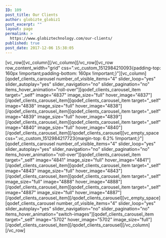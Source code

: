 ```yaml
---
ID: 109
post_title: Our Clients
author: globizte_globiz1
post_excerpt: ""
layout: page
permalink: >
  https://www.globiztechnology.com/our-clients/
published: true
post_date: 2017-12-06 15:38:05
---
```

[vc_row][vc_column][/vc_column][/vc_row][vc_row row_content_width="grid" css=".vc_custom_1512984210093{padding-top: 160px !important;padding-bottom: 160px !important;}"][vc_column][qodef_clients_carousel number_of_visible_items="4" slider_loop="yes" slider_autoplay="yes" slider_navigation="no" slider_pagination="no" items_hover_animation="roll-over"][qodef_clients_carousel_item target="_self" image="4837" image_size="full" hover_image="4837"][/qodef_clients_carousel_item][qodef_clients_carousel_item target="_self" image="4838" image_size="full" hover_image="4838"][/qodef_clients_carousel_item][qodef_clients_carousel_item target="_self" image="4839" image_size="full" hover_image="4839"][/qodef_clients_carousel_item][qodef_clients_carousel_item target="_self" image="4840" image_size="full" hover_image="4840"][/qodef_clients_carousel_item][/qodef_clients_carousel][vc_empty_space css=".vc_custom_1512984217723{margin-top: 6.2% !important;}"][qodef_clients_carousel number_of_visible_items="4" slider_loop="yes" slider_autoplay="yes" slider_navigation="no" slider_pagination="no" items_hover_animation="roll-over"][qodef_clients_carousel_item target="_self" image="4841" image_size="full" hover_image="4841"][/qodef_clients_carousel_item][qodef_clients_carousel_item target="_self" image="4843" image_size="full" hover_image="4843"][/qodef_clients_carousel_item][qodef_clients_carousel_item target="_self" image_size="full" image="4888" hover_image="4888"][/qodef_clients_carousel_item][qodef_clients_carousel_item target="_self" image="4887" image_size="full" hover_image="4887"][/qodef_clients_carousel_item][/qodef_clients_carousel][vc_empty_space][qodef_clients_carousel number_of_visible_items="4" slider_loop="yes" slider_autoplay="yes" slider_navigation="no" slider_pagination="no" items_hover_animation="switch-images"][qodef_clients_carousel_item target="_self" image="5702" hover_image="5702" image_size="full"][/qodef_clients_carousel_item][/qodef_clients_carousel][/vc_column][/vc_row]